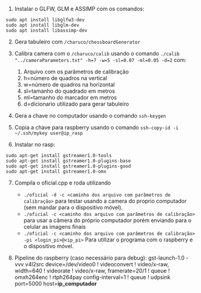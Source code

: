 1. Instalar o GLFW, GLM e ASSIMP com os comandos:

```
sudo apt install libglfw3-dev
sudo apt install libglm-dev
sudo apt install libassimp-dev
```

2. Gera tabuleiro com `/charuco/chessboardGenerator`
3. Calibra camera com o `/charuco/calib` usando o comando `./calib "../cameraParameters.txt" -h=7 -w=5 -sl=0.07 -ml=0.05 -d=2` com:
    1. Arquivo com os parâmetros de calibração
    2. h=número de quadros na vertical
    3. w=número de quadros na horizontal
    4. sl=tamanho do quadrado em metros
    5. ml=tamanho do marcador em metros
    6. d=dicionario utilizado para gerar tabuleiro

4. Gera a chave no computador usando o comando `ssh-keygen`
5. Copia a chave para raspberry usando o comando `ssh-copy-id -i ~/.ssh/mykey user@ip_rasp`
6. Instalar no rasp:
```
sudo apt-get install gstreamer1.0-tools
sudo apt-get install gstreamer1.0-plugins-base
sudo apt-get install gstreamer1.0-plugins-good
sudo apt-get install gstreamer1.0-omx
```

7. Compila o oficial.cpp e roda utilizando 
    - `./oficial -d -c <caminho dos arquivo com parâmetros de calibração>` para testar usando a camera do proprio computador (sem mandar para o dispositivo móvel).
    - `./oficial -c <caminho dos arquivo com parâmetros de calibração>` para usar a câmera do próprio computador porém enviando para o celular as imagens finais
    - `./oficial -c <caminho dos arquivo com parâmetros de calibração> -pi <login_pi>@<ip_pi>` Para utilizar o programa com o raspberry e o dispositivo móvel.

8. Pipeline do raspberry (caso necessário para debug): gst-launch-1.0 -vvv v4l2src device=/dev/video0 ! videoconvert ! video/x-raw, width=640 ! videorate ! video/x-raw, framerate=20/1 ! queue ! omxh264enc ! rtph264pay config-interval=1 ! queue ! udpsink port=5000 host=**ip_computador**
